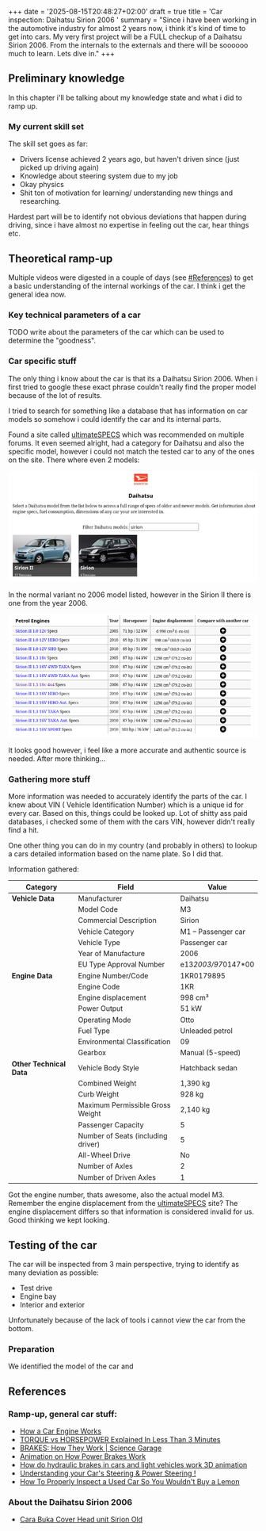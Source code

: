 +++
date = '2025-08-15T20:48:27+02:00'
draft = true
title = 'Car inspection: Daihatsu Sirion 2006 '
summary = "Since i have been working in the automotive industry for almost 2 years now, i think it's kind of time to get into cars. My very first project will be a FULL checkup of a Daihatsu Sirion 2006. From the internals to the externals and there will be soooooo much to learn. Lets dive in."
+++

## Preliminary knowledge

In this chapter i'll be talking about my knowledge state and what i did to ramp up.

### My current skill set

The skill set goes as far:
- Drivers license achieved 2 years ago, but haven't driven since (just picked up driving again)
- Knowledge about steering system due to my job
- Okay physics
- Shit ton of motivation for learning/ understanding new things and researching.
  
Hardest part will be to identify not obvious deviations that happen during driving, since i have almost no expertise in feeling out the car, hear things etc.


## Theoretical ramp-up

Multiple videos were digested in a couple of days (see [#References](#references)) to get a basic understanding of the internal workings of the car. I think i get the general idea now.

### Key technical parameters of a car

TODO write about the parameters of the car which can be used to determine the "goodness".

### Car specific stuff

The only thing i know about the car is that its a Daihatsu Sirion 2006. When i first tried to google these exact phrase couldn't really find the proper model because of the lot of results.

I tried to search for something like a database that has information on car models so somehow i could identify the car and its internal parts.

Found a site called [ultimateSPECS](https://www.ultimatespecs.com/) which was recommended on multiple forums. It even seemed alright, had a category for Daihatsu and also the specific model, however i could not match the tested car to any of the ones on the site. There where even 2 models:

![ultimatespecs_daihatsu_categories](assets/ultimatespecs_daihatsu_categories.png)

In the normal variant no 2006 model listed, however in the Sirion II there is one from the year 2006.

![ultimatespecs_daihatsu_list](assets/ultimatespecs_daihatsu_list.png)

It looks good however, i feel like a more accurate and authentic source is needed. After more thinking...

### Gathering more stuff

More information was needed to accurately identify the parts of the car. I knew about VIN ( Vehicle Identification Number) which is a unique id for every car. Based on this, things could be looked up. Lot of shitty ass paid databases, i checked some of them with the cars VIN, however didn't really find a hit.

One other thing you can do in my country (and probably in others) to lookup a cars detailed information based on the name plate. So I did that.

Information gathered:

| **Category**           | **Field**                          | **Value**                                |
|------------------------|------------------------------------|------------------------------------------|
| **Vehicle Data**       | Manufacturer                       | Daihatsu                                 |
|                        | Model Code                         | M3                                       |
|                        | Commercial Description             | Sirion                                   |
|                        | Vehicle Category                   | M1 – Passenger car                       |
|                        | Vehicle Type                       | Passenger car                            |
|                        | Year of Manufacture                | 2006                                     |
|                        | EU Type Approval Number            | e13*2003/97*0147*00                      |
| **Engine Data**        | Engine Number/Code                 | 1KR0179895                               |
|                        | Engine Code                        | 1KR                                      |
|                        | Engine displacement                    | 998 cm³                                  |
|                        | Power Output                       | 51 kW                                    |
|                        | Operating Mode                     | Otto                                     |
|                        | Fuel Type                          | Unleaded petrol                          |
|                        | Environmental Classification       | 09                                       |
|                        | Gearbox                            | Manual (5-speed)                         |
| **Other Technical Data** | Vehicle Body Style               | Hatchback sedan                          |
|                        | Combined Weight                    | 1,390 kg                                 |
|                        | Curb Weight                        | 928 kg                                   |
|                        | Maximum Permissible Gross Weight   | 2,140 kg                                 |
|                        | Passenger Capacity                 | 5                                        |
|                        | Number of Seats (including driver) | 5                                        |
|                        | All-Wheel Drive                    | No                                       |
|                        | Number of Axles                    | 2                                        |
|                        | Number of Driven Axles             | 1                                        |


Got the engine number, thats awesome, also the actual model M3. Remember the engine displacement from the [ultimateSPECS](https://www.ultimatespecs.com/) site? The engine displacement differs so that information is considered invalid for us. Good thinking we kept looking.


## Testing of the car

The car will be inspected from 3 main perspective, trying to identify as many deviation as possible:
- Test drive
- Engine bay
- Interior and exterior

Unfortunately because of the lack of tools i cannot view the car from the bottom.

### Preparation

We identified the model of the car and 







## References

### Ramp-up, general car stuff:
- [ How a Car Engine Works ](https://www.youtube.com/watch?v=ZQvfHyfgBtA)
- [ TORQUE vs HORSEPOWER Explained In Less Than 3 Minutes](https://www.youtube.com/watch?v=a3LYCsG02IM)
- [BRAKES: How They Work | Science Garage](https://www.youtube.com/watch?v=6H7nwlT_qNY)
- [ Animation on How Power Brakes Work ](https://www.youtube.com/watch?v=LY_0REE-g0c)
- [ How do hydraulic brakes in cars and light vehicles work 3D animation ](https://www.youtube.com/watch?v=82qBBJ8iwcc)
- [ Understanding your Car's Steering & Power Steering ! ](https://www.youtube.com/watch?v=em1O8mz7sF0)
- [ How To Properly Inspect a Used Car So You Wouldn't Buy a Lemon](https://www.youtube.com/watch?v=PAxh4gqwHbY&t=2554s)


### About the Daihatsu Sirion 2006
- [ Cara Buka Cover Head unit Sirion Old ](https://www.youtube.com/watch?v=BAIDmIEkS4o)
